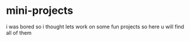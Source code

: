 # mini-projects
i was bored so i thought lets work on some fun projects so here u will find all of them
